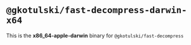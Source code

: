 # `@gkotulski/fast-decompress-darwin-x64`

This is the **x86_64-apple-darwin** binary for `@gkotulski/fast-decompress`
